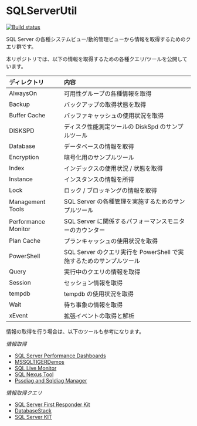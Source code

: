 # SQLServerUtil
[![Build status](https://ci.appveyor.com/api/projects/status/mxr4mrm2jf4nnntr?svg=true)](https://ci.appveyor.com/project/MasayukiOzawa/sqlserverutil)

SQL Server の各種システムビュー/動的管理ビューから情報を取得するためのクエリ群です。

本リポジトリでは、以下の情報を取得するための各種クエリ/ツールを公開しています。

|ディレクトリ|内容|
|:--------|:---|
|AlwaysOn|可用性グループの各種情報を取得|
|Backup|バックアップの取得状態を取得|
|Buffer Cache|バッファキャッシュの使用状況を取得|
|DISKSPD|ディスク性能測定ツールの DiskSpd のサンプルツール|
|Database|データベースの情報を取得|
|Encryption|暗号化用のサンプルツール|
|Index|インデックスの使用状況 / 状態を取得|
|Instance|インスタンスの情報を所得|
|Lock|ロック / ブロッキングの情報を取得|
|Management Tools|SQL Server の各種管理を実施するためのサンプルツール|
|Performance Monitor|SQL Server に関係するパフォーマンスモニターのカウンター|
|Plan Cache|プランキャッシュの使用状況を取得|
|PowerShell|SQL Server のクエリ実行を PowerShell で実施するためのサンプルツール|
|Query|実行中のクエリの情報を取得|
|Session|セッション情報を取得|
|tempdb|tempdb の使用状況を取得|
|Wait|待ち事象の情報を取得|
|xEvent|拡張イベントの取得と解析|

情報の取得を行う場合は、以下のツールも参考になります。

*情報取得*

* [SQL Server Performance Dashboards](https://sqldashboards.codeplex.com/)
* [MSSQLTIGERDemos](https://github.com/amitmsft/MSSQLTIGERDemos/)
* [SQL Live Monitor](https://sqlmonitor.codeplex.com/)
* [SQL Nexus Tool](https://sqlnexus.codeplex.com/)
* [Pssdiag and Sqldiag Manager](http://diagmanager.codeplex.com/)

*情報取得クエリ*

* [SQL Server First Responder Kit](https://github.com/BrentOzarULTD/SQL-Server-First-Responder-Kit)
* [DatabaseStack](https://github.com/unruledboy/DatabaseStack)
* [SQL Server KIT](https://github.com/ktaranov/sqlserver-kit)